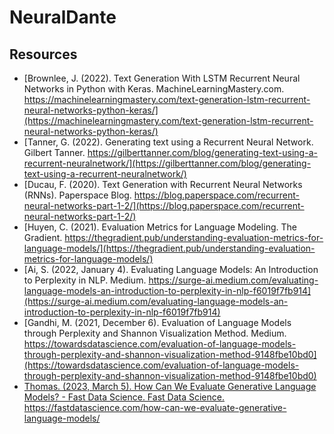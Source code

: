 # NeuralDante

## Resources

- [Brownlee, J. (2022). Text Generation With LSTM Recurrent Neural Networks in Python with Keras. MachineLearningMastery.com. https://machinelearningmastery.com/text-generation-lstm-recurrent-neural-networks-python-keras/](https://machinelearningmastery.com/text-generation-lstm-recurrent-neural-networks-python-keras/)
- [Tanner, G. (2022). Generating text using a Recurrent Neural Network. Gilbert Tanner. https://gilberttanner.com/blog/generating-text-using-a-recurrent-neuralnetwork/](https://gilberttanner.com/blog/generating-text-using-a-recurrent-neuralnetwork/)
- [Ducau, F. (2020). Text Generation with Recurrent Neural Networks (RNNs). Paperspace Blog. https://blog.paperspace.com/recurrent-neural-networks-part-1-2/](https://blog.paperspace.com/recurrent-neural-networks-part-1-2/)
- [Huyen, C. (2021). Evaluation Metrics for Language Modeling. The Gradient. https://thegradient.pub/understanding-evaluation-metrics-for-language-models/](https://thegradient.pub/understanding-evaluation-metrics-for-language-models/)
- [Ai, S. (2022, January 4). Evaluating Language Models: An Introduction to Perplexity in NLP. Medium. https://surge-ai.medium.com/evaluating-language-models-an-introduction-to-perplexity-in-nlp-f6019f7fb914](https://surge-ai.medium.com/evaluating-language-models-an-introduction-to-perplexity-in-nlp-f6019f7fb914)
- [Gandhi, M. (2021, December 6). Evaluation of Language Models through Perplexity and Shannon Visualization Method. Medium. https://towardsdatascience.com/evaluation-of-language-models-through-perplexity-and-shannon-visualization-method-9148fbe10bd0](https://towardsdatascience.com/evaluation-of-language-models-through-perplexity-and-shannon-visualization-method-9148fbe10bd0)
- [Thomas. (2023, March 5). How Can We Evaluate Generative Language Models? - Fast Data Science. Fast Data Science. https://fastdatascience.com/how-can-we-evaluate-generative-language-models/
](https://fastdatascience.com/how-can-we-evaluate-generative-language-models/)
